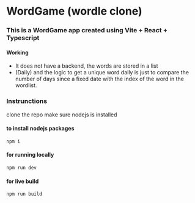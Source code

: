 # WordGame (wordle clone)

### This is a WordGame app created using Vite + React + Typescript

#### Working
 - It does not have a backend, the words are stored in a list 
 - (Daily) and the logic to get a unique word daily is just to compare the number of days since a fixed date with the index of the word in the wordlist.

### Instrunctions

clone the repo
make sure nodejs is installed 

#### to install nodejs packages
```shell
npm i
```

#### for running locally
```shell
npm run dev
```

#### for live build
```shell
npm run build
```

